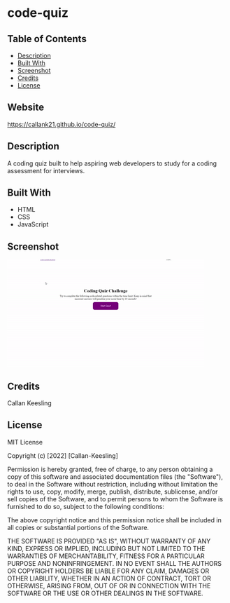 # code-quiz

## Table of Contents

- [Description](#Description)
- [Built With](#Built-With)
- [Screenshot](#Screenshot)
- [Credits](#credits)
- [License](#license)

## Website

https://callank21.github.io/code-quiz/

## Description

A coding quiz built to help aspiring web developers to study for a coding assessment for interviews.

## Built With

 - HTML
 - CSS
 - JavaScript

## Screenshot

![Gif of my website](./Develop/assets/app-demo.gif)

## Credits
Callan Keesling 

## License

MIT License

Copyright (c) [2022] [Callan-Keesling]

Permission is hereby granted, free of charge, to any person obtaining a copy
of this software and associated documentation files (the "Software"), to deal
in the Software without restriction, including without limitation the rights
to use, copy, modify, merge, publish, distribute, sublicense, and/or sell
copies of the Software, and to permit persons to whom the Software is
furnished to do so, subject to the following conditions:

The above copyright notice and this permission notice shall be included in all
copies or substantial portions of the Software.

THE SOFTWARE IS PROVIDED "AS IS", WITHOUT WARRANTY OF ANY KIND, EXPRESS OR
IMPLIED, INCLUDING BUT NOT LIMITED TO THE WARRANTIES OF MERCHANTABILITY,
FITNESS FOR A PARTICULAR PURPOSE AND NONINFRINGEMENT. IN NO EVENT SHALL THE
AUTHORS OR COPYRIGHT HOLDERS BE LIABLE FOR ANY CLAIM, DAMAGES OR OTHER
LIABILITY, WHETHER IN AN ACTION OF CONTRACT, TORT OR OTHERWISE, ARISING FROM,
OUT OF OR IN CONNECTION WITH THE SOFTWARE OR THE USE OR OTHER DEALINGS IN THE
SOFTWARE.
